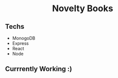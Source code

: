 <h1 align="center">Novelty Books</h1>

## Techs
- MonogoDB
- Express
- React
- Node

## Currrently Working :)

